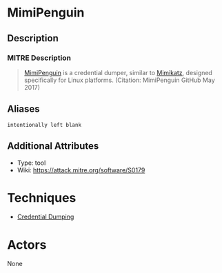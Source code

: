 
# MimiPenguin

## Description

### MITRE Description

> [MimiPenguin](https://attack.mitre.org/software/S0179) is a credential dumper, similar to [Mimikatz](https://attack.mitre.org/software/S0002), designed specifically for Linux platforms. (Citation: MimiPenguin GitHub May 2017)

## Aliases

```
intentionally left blank
```

## Additional Attributes

* Type: tool
* Wiki: https://attack.mitre.org/software/S0179

# Techniques


* [Credential Dumping](../techniques/Credential-Dumping.md)


# Actors

None
